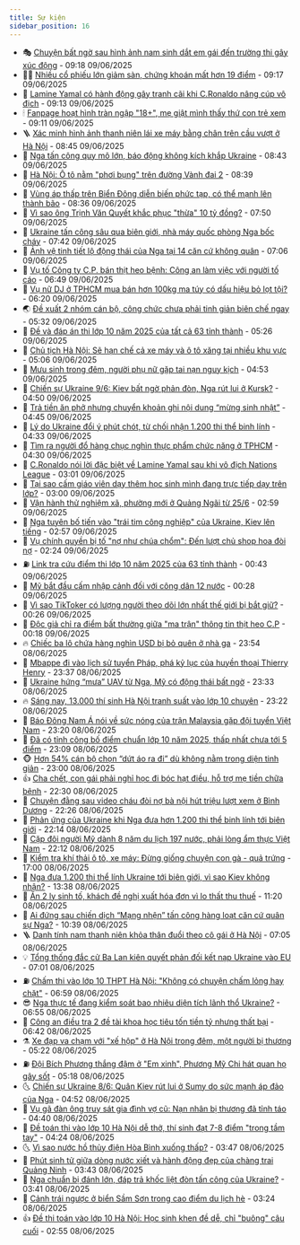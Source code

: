 ```yaml
---
title: Sự kiện
sidebar_position: 16
---
```


<!-- dantri-su-kien:START -->
- 🎭 [Chuyện bất ngờ sau hình ảnh nam sinh dắt em gái đến trường thi gây xúc động](https://dantri.com.vn/giao-duc/chuyen-bat-ngo-sau-hinh-anh-nam-sinh-dat-em-gai-den-truong-thi-gay-xuc-dong-20250609161237402.htm) - 09:18 09/06/2025
- 👨‍🏫 [Nhiều cổ phiếu lớn giảm sàn, chứng khoán mất hơn 19 điểm](https://dantri.com.vn/kinh-doanh/nhieu-co-phieu-lon-giam-san-chung-khoan-mat-hon-19-diem-20250609154524216.htm) - 09:17 09/06/2025
- 🌮 [Lamine Yamal có hành động gây tranh cãi khi C.Ronaldo nâng cúp vô địch](https://dantri.com.vn/the-thao/lamine-yamal-co-hanh-dong-gay-tranh-cai-khi-cronaldo-nang-cup-vo-dich-20250609161325775.htm) - 09:13 09/06/2025
- 🕯 [Fanpage hoạt hình tràn ngập &quot;18+&quot;, mẹ giật mình thấy thứ con trẻ xem](https://dantri.com.vn/cong-nghe/fanpage-hoat-hinh-tran-ngap-18-me-giat-minh-thay-thu-con-tre-xem-20250608173946882.htm) - 09:11 09/06/2025
- 🪜 [Xác minh hình ảnh thanh niên lái xe máy bằng chân trên cầu vượt ở Hà Nội](https://dantri.com.vn/xa-hoi/xac-minh-hinh-anh-thanh-nien-lai-xe-may-bang-chan-tren-cau-vuot-o-ha-noi-20250609150926515.htm) - 08:45 09/06/2025
- 🐘 [Nga tấn công quy mô lớn, báo động không kích khắp Ukraine](https://dantri.com.vn/the-gioi/nga-tan-cong-quy-mo-lon-bao-dong-khong-kich-khap-ukraine-20250609152106046.htm) - 08:43 09/06/2025
- 🤔 [Hà Nội: Ô tô nằm &quot;phơi bụng&quot; trên đường Vành đai 2](https://dantri.com.vn/xa-hoi/ha-noi-o-to-nam-phoi-bung-tren-duong-vanh-dai-2-20250609153041290.htm) - 08:39 09/06/2025
- 🧠 [Vùng áp thấp trên Biển Đông diễn biến phức tạp, có thể mạnh lên thành bão](https://dantri.com.vn/xa-hoi/vung-ap-thap-tren-bien-dong-dien-bien-phuc-tap-co-the-manh-len-thanh-bao-20250609152539446.htm) - 08:36 09/06/2025
- 📝 [Vì sao ông Trịnh Văn Quyết khắc phục &quot;thừa&quot; 10 tỷ đồng?](https://dantri.com.vn/phap-luat/vi-sao-ong-trinh-van-quyet-khac-phuc-thua-10-ty-dong-20250609143648802.htm) - 07:50 09/06/2025
- 🦏 [Ukraine tấn công sâu qua biên giới, nhà máy quốc phòng Nga bốc cháy](https://dantri.com.vn/the-gioi/ukraine-tan-cong-sau-qua-bien-gioi-nha-may-quoc-phong-nga-boc-chay-20250609143744930.htm) - 07:42 09/06/2025
- 🥰 [Ảnh vệ tinh tiết lộ động thái của Nga tại 14 căn cứ không quân](https://dantri.com.vn/the-gioi/anh-ve-tinh-tiet-lo-dong-thai-cua-nga-tai-14-can-cu-khong-quan-20250609134924539.htm) - 07:06 09/06/2025
- 🤗 [Vụ tố Công ty C.P. bán thịt heo bệnh: Công an làm việc với người tố cáo](https://dantri.com.vn/xa-hoi/vu-to-cong-ty-cp-ban-thit-heo-benh-cong-an-lam-viec-voi-nguoi-to-cao-20250609122026777.htm) - 06:49 09/06/2025
- 🌈 [Vụ nữ DJ ở TPHCM mua bán hơn 100kg ma túy có dấu hiệu bỏ lọt tội?](https://dantri.com.vn/phap-luat/vu-nu-dj-o-tphcm-mua-ban-hon-100kg-ma-tuy-co-dau-hieu-bo-lot-toi-20250609124201641.htm) - 06:20 09/06/2025
- 🌏 [Đề xuất 2 nhóm cán bộ, công chức chưa phải tinh giản biên chế ngay](https://dantri.com.vn/noi-vu/de-xuat-2-nhom-can-bo-cong-chuc-chua-phai-tinh-gian-bien-che-ngay-20250609120749663.htm) - 05:32 09/06/2025
- 💄 [Đề và đáp án thi lớp 10 năm 2025 của tất cả 63 tỉnh thành](https://dantri.com.vn/giao-duc/de-va-dap-an-thi-lop-10-nam-2025-cua-tat-ca-63-tinh-thanh-20250601162114279.htm) - 05:26 09/06/2025
- 👺 [Chủ tịch Hà Nội: Sẽ hạn chế cả xe máy và ô tô xăng tại nhiều khu vực](https://dantri.com.vn/xa-hoi/chu-tich-ha-noi-se-han-che-ca-xe-may-va-o-to-xang-tai-nhieu-khu-vuc-20250609114817222.htm) - 05:06 09/06/2025
- 👹 [Mưu sinh trong đêm, người phụ nữ gặp tai nạn nguy kịch](https://dantri.com.vn/xa-hoi/muu-sinh-trong-dem-nguoi-phu-nu-gap-tai-nan-nguy-kich-20250609113901302.htm) - 04:53 09/06/2025
- 🌊 [Chiến sự Ukraine 9/6: Kiev bất ngờ phản đòn, Nga rút lui ở Kursk?](https://dantri.com.vn/the-gioi/chien-su-ukraine-96-kiev-bat-ngo-phan-don-nga-rut-lui-o-kursk-20250609113727555.htm) - 04:50 09/06/2025
- 🤠 [Trả tiền ăn phở nhưng chuyển khoản ghi nội dung “mừng sinh nhật”](https://dantri.com.vn/ban-doc/tra-tien-an-pho-nhung-chuyen-khoan-ghi-noi-dung-mung-sinh-nhat-20250609114532228.htm) - 04:45 09/06/2025
- 🎊 [Lý do Ukraine đổi ý phút chót, từ chối nhận 1.200 thi thể binh lính](https://dantri.com.vn/the-gioi/ly-do-ukraine-doi-y-phut-chot-tu-choi-nhan-1200-thi-the-binh-linh-20250609112312484.htm) - 04:33 09/06/2025
- 🐘 [Tìm ra người đổ hàng chục nghìn thực phẩm chức năng ở TPHCM](https://dantri.com.vn/phap-luat/tim-ra-nguoi-do-hang-chuc-nghin-thuc-pham-chuc-nang-o-tphcm-20250609110818312.htm) - 04:30 09/06/2025
- 💂 [C.Ronaldo nói lời đặc biệt về Lamine Yamal sau khi vô địch Nations League](https://dantri.com.vn/the-thao/cronaldo-noi-loi-dac-biet-ve-lamine-yamal-sau-khi-vo-dich-nations-league-20250609095402286.htm) - 03:01 09/06/2025
- 👹 [Tại sao cấm giáo viên dạy thêm học sinh mình đang trực tiếp dạy trên lớp?](https://dantri.com.vn/xa-hoi/tai-sao-cam-giao-vien-day-them-hoc-sinh-minh-dang-truc-tiep-day-tren-lop-20250609095648274.htm) - 03:00 09/06/2025
- 🦒 [Vận hành thử nghiệm xã, phường mới ở Quảng Ngãi từ 25/6](https://dantri.com.vn/noi-vu/van-hanh-thu-nghiem-xa-phuong-moi-o-quang-ngai-tu-256-20250609090854238.htm) - 02:59 09/06/2025
- 🗽 [Nga tuyên bố tiến vào &quot;trái tim công nghiệp&quot; của Ukraine, Kiev lên tiếng](https://dantri.com.vn/the-gioi/nga-tuyen-bo-tien-vao-trai-tim-cong-nghiep-cua-ukraine-kiev-len-tieng-20250609095552788.htm) - 02:57 09/06/2025
- 💄 [Vụ chính quyền bị tố &quot;nợ như chúa chổm&quot;: Đến lượt chủ shop hoa đòi nợ](https://dantri.com.vn/xa-hoi/vu-chinh-quyen-bi-to-no-nhu-chua-chom-den-luot-chu-shop-hoa-doi-no-20250609085627619.htm) - 02:24 09/06/2025
- ⛽️ [Link tra cứu điểm thi lớp 10 năm 2025 của 63 tỉnh thành](https://dantri.com.vn/giao-duc/link-tra-cuu-diem-thi-lop-10-nam-2025-cua-63-tinh-thanh-20250607160956504.htm) - 00:43 09/06/2025
- 🥷 [Mỹ bắt đầu cấm nhập cảnh đối với công dân 12 nước](https://dantri.com.vn/the-gioi/my-bat-dau-cam-nhap-canh-doi-voi-cong-dan-12-nuoc-20250609064139745.htm) - 00:28 09/06/2025
- 🤖 [Vì sao TikToker có lượng người theo dõi lớn nhất thế giới bị bắt giữ?](https://dantri.com.vn/cong-nghe/vi-sao-tiktoker-co-luong-nguoi-theo-doi-lon-nhat-the-gioi-bi-bat-giu-20250609010809013.htm) - 00:26 09/06/2025
- 🌊 [Độc giả chỉ ra điểm bất thường giữa &quot;ma trận&quot; thông tin thịt heo C.P](https://dantri.com.vn/ban-doc/doc-gia-chi-ra-diem-bat-thuong-giua-ma-tran-thong-tin-thit-heo-cp-20250604002509327.htm) - 00:18 09/06/2025
- 🔥 [Chiếc ba lô chứa hàng nghìn USD bị bỏ quên ở nhà ga](https://dantri.com.vn/xa-hoi/chiec-ba-lo-chua-hang-nghin-usd-bi-bo-quen-o-nha-ga-20250609064247542.htm) - 23:54 08/06/2025
- 🦏 [Mbappe đi vào lịch sử tuyển Pháp, phá kỷ lục của huyền thoại Thierry Henry](https://dantri.com.vn/the-thao/mbappe-di-vao-lich-su-tuyen-phap-pha-ky-luc-cua-huyen-thoai-thierry-henry-20250608232727708.htm) - 23:37 08/06/2025
- 🐘 [Ukraine hứng “mưa” UAV từ Nga, Mỹ có động thái bất ngờ](https://dantri.com.vn/the-gioi/ukraine-hung-mua-uav-tu-nga-my-co-dong-thai-bat-ngo-20250609061844646.htm) - 23:33 08/06/2025
- 🔥 [Sáng nay, 13.000 thí sinh Hà Nội tranh suất vào lớp 10 chuyên](https://dantri.com.vn/giao-duc/sang-nay-13000-thi-sinh-ha-noi-tranh-suat-vao-lop-10-chuyen-20250608225949908.htm) - 23:22 08/06/2025
- 💼 [Báo Đông Nam Á nói về sức nóng của trận Malaysia gặp đội tuyển Việt Nam](https://dantri.com.vn/the-thao/bao-dong-nam-a-noi-ve-suc-nong-cua-tran-malaysia-gap-doi-tuyen-viet-nam-20250608235046565.htm) - 23:20 08/06/2025
- 🚀 [Đã có tỉnh công bố điểm chuẩn lớp 10 năm 2025, thấp nhất chưa tới 5 điểm](https://dantri.com.vn/giao-duc/da-co-tinh-cong-bo-diem-chuan-lop-10-nam-2025-thap-nhat-chua-toi-5-diem-20250609004849442.htm) - 23:09 08/06/2025
- 🐵 [Hơn 54% cán bộ chọn “dứt áo ra đi” dù không nằm trong diện tinh giản](https://dantri.com.vn/lao-dong-viec-lam/hon-54-can-bo-chon-dut-ao-ra-di-du-khong-nam-trong-dien-tinh-gian-20250608192106117.htm) - 23:00 08/06/2025
- 👍 [Cha chết, con gái phải nghỉ học đi bóc hạt điều, hỗ trợ mẹ tiền chữa bệnh](https://dantri.com.vn/tam-long-nhan-ai/cha-chet-con-gai-phai-nghi-hoc-di-boc-hat-dieu-ho-tro-me-tien-chua-benh-20250520215237663.htm) - 22:30 08/06/2025
- 🚦 [Chuyện đằng sau video cháu đòi nợ bà nội hút triệu lượt xem ở Bình Dương](https://dantri.com.vn/doi-song/chuyen-dang-sau-video-chau-doi-no-ba-noi-hut-trieu-luot-xem-o-binh-duong-20250607221916234.htm) - 22:26 08/06/2025
- 🥸 [Phản ứng của Ukraine khi Nga đưa hơn 1.200 thi thể binh lính tới biên giới](https://dantri.com.vn/the-gioi/phan-ung-cua-ukraine-khi-nga-dua-hon-1200-thi-the-binh-linh-toi-bien-gioi-20250609004216473.htm) - 22:14 08/06/2025
- 🥷 [Cặp đôi người Mỹ dành 8 năm du lịch 197 nước, phải lòng ẩm thực Việt Nam](https://dantri.com.vn/du-lich/cap-doi-nguoi-my-danh-8-nam-du-lich-197-nuoc-phai-long-am-thuc-viet-nam-20250606194758069.htm) - 22:12 08/06/2025
- 🤡 [Kiểm tra khí thải ô tô, xe máy: Đừng giống chuyện con gà - quả trứng](https://dantri.com.vn/o-to-xe-may/kiem-tra-khi-thai-o-to-xe-may-dung-giong-chuyen-con-ga-qua-trung-20250607231101949.htm) - 17:00 08/06/2025
- 🥳 [Nga đưa 1.200 thi thể lính Ukraine tới biên giới, vì sao Kiev không nhận?](https://dantri.com.vn/the-gioi/nga-dua-1200-thi-the-linh-ukraine-toi-bien-gioi-vi-sao-kiev-khong-nhan-20250608192815884.htm) - 13:38 08/06/2025
- 🤩 [Ăn 2 ly sinh tố, khách đề nghị xuất hóa đơn vì lo thất thu thuế](https://dantri.com.vn/xa-hoi/an-2-ly-sinh-to-khach-de-nghi-xuat-hoa-don-vi-lo-that-thu-thue-20250608173344953.htm) - 11:20 08/06/2025
- 🎡 [Ai đứng sau chiến dịch “Mạng nhện” tấn công hàng loạt căn cứ quân sự Nga?](https://dantri.com.vn/the-gioi/ai-dung-sau-chien-dich-mang-nhen-tan-cong-hang-loat-can-cu-quan-su-nga-20250608141736386.htm) - 10:39 08/06/2025
- 🪜 [Danh tính nam thanh niên khỏa thân đuổi theo cô gái ở Hà Nội](https://dantri.com.vn/xa-hoi/danh-tinh-nam-thanh-nien-khoa-than-duoi-theo-co-gai-o-ha-noi-20250608140453084.htm) - 07:05 08/06/2025
- 💡 [Tổng thống đắc cử Ba Lan kiên quyết phản đối kết nạp Ukraine vào EU](https://dantri.com.vn/the-gioi/tong-thong-dac-cu-ba-lan-kien-quyet-phan-doi-ket-nap-ukraine-vao-eu-20250608135153437.htm) - 07:01 08/06/2025
- ⛽️ [Chấm thi vào lớp 10 THPT Hà Nội: &quot;Không có chuyện chấm lỏng hay chặt&quot;](https://dantri.com.vn/giao-duc/cham-thi-vao-lop-10-thpt-ha-noi-khong-co-chuyen-cham-long-hay-chat-20250608115352987.htm) - 06:59 08/06/2025
- 😎 [Nga thực tế đang kiểm soát bao nhiêu diện tích lãnh thổ Ukraine?](https://dantri.com.vn/the-gioi/nga-thuc-te-dang-kiem-soat-bao-nhieu-dien-tich-lanh-tho-ukraine-20250608120207192.htm) - 06:55 08/06/2025
- 🗽 [Công an điều tra 2 đề tài khoa học tiêu tốn tiền tỷ nhưng thất bại](https://dantri.com.vn/phap-luat/cong-an-dieu-tra-2-de-tai-khoa-hoc-tieu-ton-tien-ty-nhung-that-bai-20250608113708143.htm) - 06:42 08/06/2025
- ⚗️ [Xe đạp va chạm với &quot;xế hộp&quot; ở Hà Nội trong đêm, một người bị thương](https://dantri.com.vn/xa-hoi/xe-dap-va-cham-voi-xe-hop-o-ha-noi-trong-dem-mot-nguoi-bi-thuong-20250608121513654.htm) - 05:22 08/06/2025
- ⛽️ [Đội Bích Phương thắng đậm ở &quot;Em xinh&quot;, Phương Mỹ Chi hát quan họ gây sốt](https://dantri.com.vn/giai-tri/doi-bich-phuong-thang-dam-o-em-xinh-phuong-my-chi-hat-quan-ho-gay-sot-20250608120415414.htm) - 05:18 08/06/2025
- 🌜 [Chiến sự Ukraine 8/6: Quân Kiev rút lui ở Sumy do sức mạnh áp đảo của Nga](https://dantri.com.vn/the-gioi/chien-su-ukraine-86-quan-kiev-rut-lui-o-sumy-do-suc-manh-ap-dao-cua-nga-20250608113105197.htm) - 04:52 08/06/2025
- 🦩 [Vụ gã đàn ông truy sát gia đình vợ cũ: Nạn nhân bị thương đã tỉnh táo](https://dantri.com.vn/phap-luat/vu-ga-dan-ong-truy-sat-gia-dinh-vo-cu-nan-nhan-bi-thuong-da-tinh-tao-20250608113046626.htm) - 04:40 08/06/2025
- 🦒 [Đề toán thi vào lớp 10 Hà Nội dễ thở, thí sinh đạt 7-8 điểm &quot;trong tầm tay&quot;](https://dantri.com.vn/giao-duc/de-toan-thi-vao-lop-10-ha-noi-de-tho-thi-sinh-dat-7-8-diem-trong-tam-tay-20250607210741609.htm) - 04:24 08/06/2025
- 🌜 [Vì sao nước hồ thủy điện Hòa Bình xuống thấp?](https://dantri.com.vn/xa-hoi/vi-sao-nuoc-ho-thuy-dien-hoa-binh-xuong-thap-20250608104147379.htm) - 03:47 08/06/2025
- 🐎 [Phút sinh tử giữa dòng nước xiết và hành động đẹp của chàng trai Quảng Ninh](https://dantri.com.vn/doi-song/phut-sinh-tu-giua-dong-nuoc-xiet-va-hanh-dong-dep-cua-chang-trai-quang-ninh-20250608103032372.htm) - 03:43 08/06/2025
- 🌋 [Nga chuẩn bị đánh lớn, đáp trả khốc liệt đòn tấn công của Ukraine?](https://dantri.com.vn/the-gioi/nga-chuan-bi-danh-lon-dap-tra-khoc-liet-don-tan-cong-cua-ukraine-20250608081726301.htm) - 03:41 08/06/2025
- 🧰 [Cảnh trái ngược ở biển Sầm Sơn trong cao điểm du lịch hè](https://dantri.com.vn/du-lich/canh-trai-nguoc-o-bien-sam-son-trong-cao-diem-du-lich-he-20250608094908640.htm) - 03:24 08/06/2025
- 👍 [Đề thi toán vào lớp 10 Hà Nội: Học sinh khen đề dễ, chỉ &quot;buông&quot; câu cuối](https://dantri.com.vn/giao-duc/de-thi-toan-vao-lop-10-ha-noi-hoc-sinh-khen-de-de-chi-buong-cau-cuoi-20250607214508792.htm) - 02:55 08/06/2025<!-- dantri-su-kien:END -->

